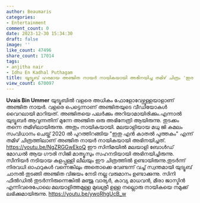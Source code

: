 ```yaml
---
author: Beaumaris
categories:
- Entertainment
comment_count: 0
date: 2023-12-30 15:34:30
draft: false
image: ''
like_count: 47496
share_count: 17014
tags:
- anjitha nair
- Idhu En Kadhal Puthagam
title: യൂട്യൂബ് ഹരമായ അഞ്ജിത നായർ നായികയായി അഭിനയിച്ച തമിഴ് ചിത്രം 'ഇത് എൻ കാതൽ പുത്തകം'
view_count: 670097
---
```


**Uvais Bin Ummer** യുട്യൂബിൽ വളരെ അധികം ഫോളോവേഴ്സുള്ളയാളാണ് അഞ്ജിത നായർ. വളരെ പെട്ടെന്നാണ് അഞ്ജിതയുടെ വീഡിയോകൾ വൈറലായി മാറിയത്. അഞ്ജിതയെ പലർക്കും അറിയാമായിരിക്കും.എന്നാൽ യുട്യൂബർ ആവുന്നതിന് മുന്നേ അഞ്ജിത ഒരു അഭിനേത്രി ആയിരുന്നു. തുടക്കം തന്നെ തമിഴിലായിരുന്നു. അതും നായികയായി. മലയാളിയായ മധു ജി കമലം സംവിധാനം ചെയ്ത് 2020 ൽ പുറത്തിറങ്ങിയ "ഇതു എൻ കാതൽ പുത്തകം" എന്ന് തമിഴ് ചിത്രത്തിലാണ് അഞ്ജിത നായർ നായികയായി അഭിനയിച്ചത്. https://youtu.be/NgZRGGwEkoQ ഈ സിനിമയിൽ മലയാളി ബോൾഡ് മോഡൽ ആയ ഗൗരി സിജി മാത്യൂസും സഹനടിയായി അഭിനയിച്ചിരുന്നു. സീനിയർ നടിയായ കുളപ്പുള്ളി ലീലയും ഈ ചിത്രത്തിൽ ഉണ്ടായിരുന്നു.തുടർന്ന് നിരവധി ഓഫറുകൾ വന്നെങ്കിലും അതൊക്കെ വേണ്ടന്ന് വച്ച് സ്വന്തമായി യുട്യൂബ് ചാനൽ തുടങ്ങി അഞ്ജിത വിജയം നേടി നല്ല വരുമാനം ഉണ്ടാക്കുന്നു. സിനി ഫീൽഡിൽ തുടർന്നിരുന്നെങ്കിൽ മഞ്ജു വാര്യർ, കാവ്യ മാധവൻ, മീരാ ജാസ്മിൻ എന്നിവരെപോലെ മലയാളിത്തമുള്ള മുഖശ്രീ ഉള്ള നല്ലൊരു നായികയെ നമുക്ക് ലഭിക്കുമായിരുന്നു. https://youtu.be/ywoRhgUcB_w